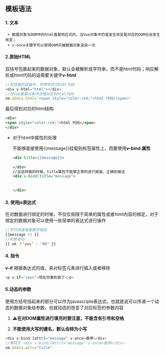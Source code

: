 ## 模板语法



#### 1. 文本

	 + 数据对象与DOM中的html值是响应式的，当Vue对象中的值发生改变是对应的DOM也会发生改变；
	 + v-once关键字可以使得DOM只被数据对象渲染一次

#### 2.原始HTML

​	双括号包裹起来的数据对象，默认会被解析成字符串，而不是html代码；响应解析成html代码的话需要关键字**v-html**

```javascript
//在挂载的容器中，声明字符为html代码
<div v-html="html"></div>
//在Vue数据对象中存储对应的html代码
vm.$data.html='<span style="color:red;">html 代码</span>'

```

最后得到对应的html结构

```html
<div>
<span style="color:red;">html 代码</span>    
</div>
```

+ 对于html中属性的处理

  不能够直接使用{{message}}挂载到标签属性上，而要使用**v-bind:属性**

  ```html
  <div title={{message}}>
      
  </div>
  //当这样做的时候，title属性不能够正常的进行赋值，正确的做法
  <div v-bind:title="message">
      
      
  </div>
  
  ```

#### 3. 使用js表达式

   在对数据进行绑定的时候，不仅仅局限于简单的属性或者html内容的绑定，对于绑定的数据对象可以使用一些简单的表达式进行操作

```javascript
//字符拼接或者数字相加
{{message +1 }}
//判断语句
{{ ok ？‘yes’ : "NO" }}
```



#### 4. 指令

  **v-if** 根据表达式的值，来对标签元素进行插入或者移除

```javascript
<p v-if="seen">现在你看到我了</p>
```

#### 5.动态的参数

使用方括号括起来的部分可以作为javascripte表达式，也就是说可以传递一个动态的数据对象给参数，也就动态的改变了对应标签的参数内容

1. **:warning:在对DOM属性进行填充时要注意，不能含有引号和空格**

2. **不能使用大写的键名，默认会转为小写**

```javascript
<div v-bind:[attr]="message" v-once>悬停</div>	
//等同于 <div v-bind:[Attr]="message" v-once>悬停</div>
vm.$data.attr="title"
```

